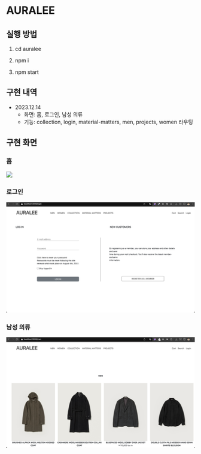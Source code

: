 # AURALEE

## 실행 방법

1. cd auralee

2. npm i

3. npm start

## 구현 내역

- 2023.12.14
  - 화면: 홈, 로그인, 남성 의류
  - 기능: collection, login, material-matters, men, projects, women 라우팅

## 구현 화면

### 홈

<img src="./home.png"/>

### 로그인

<img src="./login.png"/>

### 남성 의류

<img src="./men-category.png"/>
